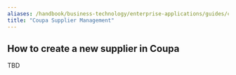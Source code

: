 ```yaml
---
aliases: /handbook/business-technology/enterprise-applications/guides/coupa_supplier
title: "Coupa Supplier Management"
---
```


<link rel="stylesheet" type="text/css" href="/stylesheets/biztech.css" />

## How to create a new supplier in Coupa

TBD
